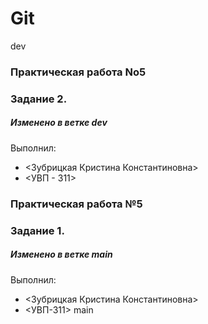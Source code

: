 # Git
 dev
### Практическая работа No5
### Задание 2.
##### Изменено в ветке dev
Выполнил:
* <Зубрицкая Кристина Константиновна>
* <УВП - 311>

### Практическая работа №5 
### Задание 1.
##### Изменено в ветке main
Выполнил:
* <Зубрицкая Кристина Константиновна>
* <УВП-311>
 main
